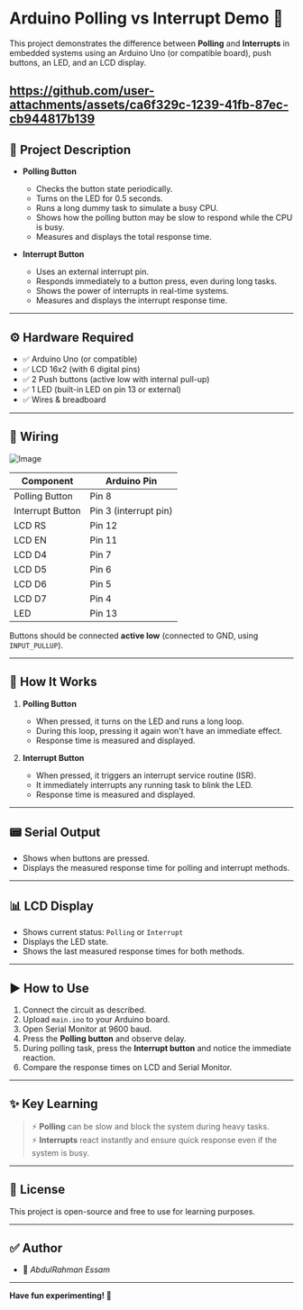 # Arduino Polling vs Interrupt Demo 🚦

This project demonstrates the difference between **Polling** and **Interrupts** in embedded systems using an Arduino Uno (or compatible board), push buttons, an LED, and an LCD display.


https://github.com/user-attachments/assets/ca6f329c-1239-41fb-87ec-cb944817b139
---

## 📌 **Project Description**

- **Polling Button**
  - Checks the button state periodically.
  - Turns on the LED for 0.5 seconds.
  - Runs a long dummy task to simulate a busy CPU.
  - Shows how the polling button may be slow to respond while the CPU is busy.
  - Measures and displays the total response time.

- **Interrupt Button**
  - Uses an external interrupt pin.
  - Responds immediately to a button press, even during long tasks.
  - Shows the power of interrupts in real-time systems.
  - Measures and displays the interrupt response time.

---

## ⚙️ **Hardware Required**

- ✅ Arduino Uno (or compatible)
- ✅ LCD 16x2 (with 6 digital pins)
- ✅ 2 Push buttons (active low with internal pull-up)
- ✅ 1 LED (built-in LED on pin 13 or external)
- ✅ Wires & breadboard

---

## 🔌 **Wiring**

![Image](https://github.com/user-attachments/assets/8ee3465c-ab31-4f32-a752-4086dcbc78c5)


| Component      | Arduino Pin |
|----------------|--------------|
| Polling Button | Pin 8        |
| Interrupt Button | Pin 3 (interrupt pin) |
| LCD RS         | Pin 12       |
| LCD EN         | Pin 11       |
| LCD D4         | Pin 7        |
| LCD D5         | Pin 6        |
| LCD D6         | Pin 5        |
| LCD D7         | Pin 4        |
| LED            | Pin 13       |

Buttons should be connected **active low** (connected to GND, using `INPUT_PULLUP`).

---

## 🧩 **How It Works**

1. **Polling Button**
   - When pressed, it turns on the LED and runs a long loop.
   - During this loop, pressing it again won't have an immediate effect.
   - Response time is measured and displayed.

2. **Interrupt Button**
   - When pressed, it triggers an interrupt service routine (ISR).
   - It immediately interrupts any running task to blink the LED.
   - Response time is measured and displayed.

---

## 📟 **Serial Output**

- Shows when buttons are pressed.
- Displays the measured response time for polling and interrupt methods.

---

## 📊 **LCD Display**

- Shows current status: `Polling` or `Interrupt`
- Displays the LED state.
- Shows the last measured response times for both methods.

---

## ▶️ **How to Use**

1. Connect the circuit as described.
2. Upload `main.ino` to your Arduino board.
3. Open Serial Monitor at 9600 baud.
4. Press the **Polling button** and observe delay.
5. During polling task, press the **Interrupt button** and notice the immediate reaction.
6. Compare the response times on LCD and Serial Monitor.

---

## ✨ **Key Learning**

> ⚡ **Polling** can be slow and block the system during heavy tasks.  
> ⚡ **Interrupts** react instantly and ensure quick response even if the system is busy.

---

## 📄 **License**

This project is open-source and free to use for learning purposes.

---

## ✅ **Author**

- 👤 *AbdulRahman Essam*
---

**Have fun experimenting! 🚀**
